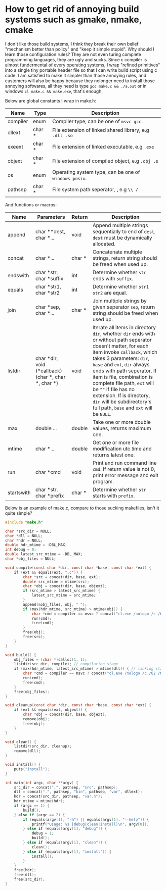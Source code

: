 # How to get rid of annoying build systems such as gmake, nmake, cmake

I don't like those build systems, I think they break their own belief "mechanism better than policy" and "keep it simple stupid". Why should I learn those configuration rules? They are not even turing complete programming languages, they are ugly and sucks. Since c compiler is almost fundermental of every operating systems, I wrap "refined primitives" into a single tiny portable header file so that I can write build script using c code. I am satisfied to make it simpler than those annoying rules, and customers will also be happy because they nolonger need to install those annoying softwares, all they need is type `gcc make.c && ./a.out` or in windows `cl make.c && make.exe`, that's enough.

Below are global constants I wrap in make.h:

|Name|Type|Description|
|-|-|-|
|compiler|enum|Compiler type, can be one of `msvc gcc`.|
|dllext|char *|File extension of linked shared library, e.g `.dll .so`|
|exeext|char *|File extension of linked executable, e.g `.exe`|
|objext|char *|File extension of compiled object, e.g `.obj .o`|
|os|enum|Operating system type, can be one of `windows posix`.|
|pathsep|char *|File system path seperator, , e.g `\\ /`|

And functions or macros:

|Name|Parameters|Return|Description|
|-|-|-|-|
|append|char **dest, char *...|void|Append multiple strings sequentially to end of `dest`, `dest` must be dynamically allocated.|
|concat|char *...|char *|Concatenate multiple strings, return string should be freed when used up.|
|endswith|char *str, char *suffix|int|Determine whether `str` ends with `suffix`.|
|equals|char *str1, char *str2|int|Determine whether `str1 str2` are equal.|
|join|char *sep, char *...|char *|Join multiple strings by given seperator `sep`, return string should be freed when used up.|
|listdir|char *dir, void (*callback)(char *, char *, char *)|void|Iterate all items in directory `dir`, whether `dir` ends with or without path seperator doesn't matter, for each item invoke `callback`, which takes 3 parameters: `dir`, `base` and `ext`, `dir` always ends with path seperator. If item is file, combination is complete file path, `ext` will be `""` if file has no extension. If is directory, `dir` will be subdirectory's full path, `base` and `ext` will be `NULL`.|
|max|double ...|double|Take one or more double values, returns maximum one.|
|mtime|char *...|double|Get one or more file modification utc time and returns latest one.|
|run|char *cmd|void|Print and run command line `cmd`. If return value is not 0, print error message and exit program.|
|startswith|char *str, char *prefix|char *|Determine whether `str` starts with `prefix`.|

Below is an example of make.c, compare to those sucking makefiles, isn't it quite simple?

```c
#include "make.h"

char *src_dir = NULL;
char *dll = NULL;
char *hdr = NULL;
double hdr_mtime = -DBL_MAX;
int debug = 0;
double latest_src_mtime = -DBL_MAX;
char *obj_files = NULL;

void compile(const char *dir, const char *base, const char *ext) {
    if (ext && equals(ext, ".c")) {
        char *src = concat(dir, base, ext);
        double src_mtime = mtime(src);
        char *obj = concat(dir, base, objext);
        if (src_mtime > latest_src_mtime) {
            latest_src_mtime = src_mtime;
        }
        append(&obj_files, obj, " ");
        if (max(hdr_mtime, src_mtime) > mtime(obj)) {
            char *cmd = compiler == msvc ? concat("cl.exe /nologo /c /O2 /MD /wd4819 /Fo", obj, " ", src) : concat("gcc -c -s -O3 -Wall -std=gnu2x -Wl,--exclude-all-symbols -static -static-libgcc -D NDEBUG -shared -D DLL -D EXPORT -o ", obj, " ", src);
            run(cmd);
            free(cmd);
        }
        free(obj);
        free(src);
    }
}

void build() {
    obj_files = (char *)calloc(1, 1);
    listdir(src_dir, compile); // compilation stage
    if (max(hdr_mtime, latest_src_mtime) > mtime(dll)) { // linking stage
        char *cmd = compiler == msvc ? concat("cl.exe /nologo /c /O2 /MD /wd4819 /Fo") : concat("gcc -s -O3 -Wall -std=gnu2x -Wl,--exclude-all-symbols -static -static-libgcc -D NDEBUG -shared -D DLL -D EXPORT -o ", dll, " ", obj_files);
        run(cmd);
        free(cmd);
    }
    free(obj_files);
}

void cleanup(const char *dir, const char *base, const char *ext) {
    if (ext && equals(ext, objext)) {
        char *obj = concat(dir, base, objext);
        remove(obj);
        free(obj);
    }
}

void clean() {
    listdir(src_dir, cleanup);
    remove(dll);
}

void install() {
    puts("install");
}

int main(int argc, char **argv) {
    src_dir = concat(".", pathsep, "src", pathsep);
    dll = concat(".", pathsep, "bin", pathsep, "var", dllext);
    hdr = concat(src_dir, pathsep, "var.h");
    hdr_mtime = mtime(hdr);
    if (argc == 1) {
        build();
    } else if (argc == 2) {
        if (equals(argv[1], "-h") || equals(argv[1], "--help")) {
            printf("Usage: %s [debug|clean|install]\n", argv[0]);
        } else if (equals(argv[1], "debug")) {
            debug = 1;
            build();
        } else if (equals(argv[1], "clean")) {
            clean();
        } else if (equals(argv[1], "install")) {
            install();
        }
    }
    free(hdr);
    free(dll);
    free(src_dir);
}

```
